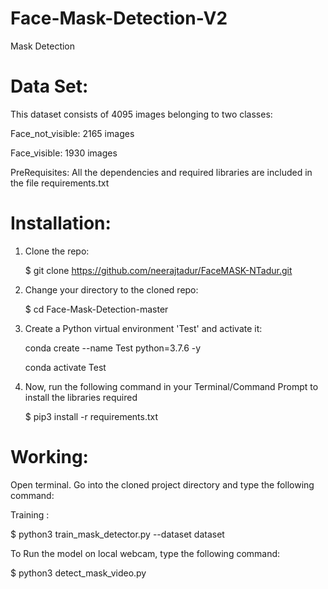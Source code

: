 # Face-Mask-Detection-V2
 Mask Detection
 
 # Data Set: 
  This dataset consists of 4095 images belonging to two classes:

  Face_not_visible: 2165 images
  
  Face_visible: 1930 images

PreRequisites:
   All the dependencies and required libraries are included in the file requirements.txt

# Installation:

1. Clone the repo:

   $ git clone https://github.com/neerajtadur/FaceMASK-NTadur.git

2. Change your directory to the cloned repo:

   $ cd Face-Mask-Detection-master

3. Create a Python virtual environment 'Test' and activate it:

   conda create --name Test python=3.7.6 -y

   conda activate Test

4. Now, run the following command in your Terminal/Command Prompt to install the libraries required

   $ pip3 install -r requirements.txt


# Working:

Open terminal. Go into the cloned project directory and type the following command:

Training :

   $ python3 train_mask_detector.py --dataset dataset

To Run the model on local webcam, type the following command:

   $ python3 detect_mask_video.py 





